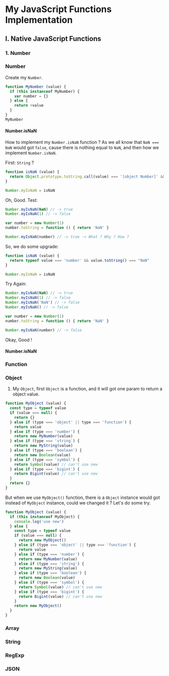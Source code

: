 # My JavaScript Functions Implementation

## I. Native JavaScript Functions

### 1. Number

### Number

Create my ```Number```.
```js
function MyNumber (value) {
  if (this instanceof MyNumber) {
    var number = {}
  } else {
    return +value
  }
}
MyNumber  
```

#### Number.isNaN

How to implement my ```Number.isNaN``` function ? As we all know that ```NaN === NaN``` would got ```false```, cause there is nothing equal to ```NaN```, and then how we implement ```Number.isNaN```.

First: ```String``` ?
``` js
function isNaN (value) {
  return Object.prototype.toString.call(value) === '[object Number]' && value.toString() === "NaN"
}

Number.myIsNaN = isNaN
```
Oh, Good.
Test:
``` javascript
Number.myIsNaN(NaN) // -> true
Number.myIsNaN(1) // -> false

var number = new Number(1)
number.toString = function () { return 'NaN' }

Number.myIsNaN(number) // -> true -> What ? Why ? How ?
```
So, we do some upgrade:
``` js
function isNaN (value) {
  return typeof value === 'number' && value.toString() === "NaN"
}

Number.myIsNaN = isNaN
```
Try Again:
``` js
Number.myIsNaN(NaN) // -> true
Number.myIsNaN(1) // -> false
Number.myIsNaN('NaN') // -> false
Number.myIsNaN() // -> false

var number = new Number(1)
number.toString = function () { return 'NaN' }

Number.myIsNaN(number) // -> false
```
Okay, Good !

#### Number.isNaN

### Function

### Object

1. My ```Object```, first ```Object``` is a function, and it will got one param to return a object value.

``` js
function MyObject (value) {
  const type = typeof value
  if (value === null) {
    return {}
  } else if (type === 'object' || type === 'function') {
    return value
  } else if (type === 'number') {
    return new MyNumber(value)
  } else if (type === 'string') {
    return new MyString(value)
  } else if (type === 'boolean') {
    return new Boolean(value)
  } else if (type === 'symbol') {
    return Symbol(value) // can't use new
  } else if (type === 'bigint') {
    return Bigint(value) // can't use new
  }
  return {}
}

```
But when we use ```MyObject()``` function, there is a ```Object``` instance would got instead of ```MyObject``` instance, could we changed it ? Let's do some try.
``` js
function MyObject (value) {
  if (this instanceof MyObject) {
    console.log('use new')
  } else {
    const type = typeof value
    if (value === null) {
      return new MyObject()
    } else if (type === 'object' || type === 'function') {
      return value
    } else if (type === 'number') {
      return new MyNumber(value)
    } else if (type === 'string') {
      return new MyString(value)
    } else if (type === 'boolean') {
      return new Boolean(value)
    } else if (type === 'symbol') {
      return Symbol(value) // can't use new
    } else if (type === 'bigint') {
      return Bigint(value) // can't use new
    }
    return new MyObject()
  }
}

```

### Array


### String

### RegExp

### JSON

